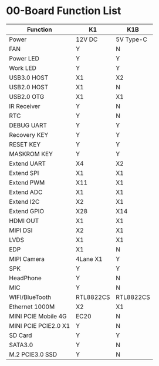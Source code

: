 # 00-Board Function List

| Function             | K1        | K1B       |
| -------------------- | --------- | --------- |
| Power                | 12V DC    | 5V Type-C |
| FAN                  | Y         | N         |
| Power LED            | Y         | Y         |
| Work LED             | Y         | Y         |
| USB3.0 HOST          | X1        | X2        |
| USB2.0 HOST          | X1        | N         |
| USB2.0 OTG           | X1        | X1        |
| IR Receiver          | Y         | N         |
| RTC                  | Y         | N         |
| DEBUG UART           | Y         | Y         |
| Recovery KEY         | Y         | Y         |
| RESET KEY            | Y         | Y         |
| MASKROM KEY          | Y         | Y         |
| Extend UART          | X4        | X2        |
| Extend SPI           | X1        | X1        |
| Extend PWM           | X11       | X1        |
| Extend ADC           | X1        | X1        |
| Extend I2C           | X2        | X1        |
| Extend GPIO          | X28       | X14       |
| HDMI OUT             | X1        | X1        |
| MIPI DSI             | X2        | X1        |
| LVDS                 | X1        | X1        |
| EDP                  | X1        | N         |
| MIPI Camera          | 4Lane X1  | Y         |
| SPK                  | Y         | Y         |
| HeadPhone            | Y         | N         |
| MIC                  | Y         | N         |
| WIFI/BlueTooth       | RTL8822CS | RTL8822CS |
| Ethernet 1000M       | X2        | X1        |
| MINI PCIE Mobile 4G  | EC20      | N         |
| MINI PCIE PCIE2.0 X1 | Y         | N         |
| SD Card              | Y         | Y         |
| SATA3.0              | Y         | N         |
| M.2 PCIE3.0 SSD      | Y         | N         |



